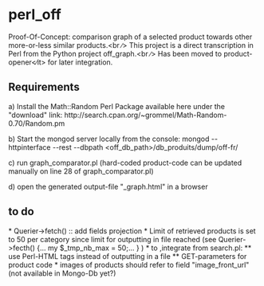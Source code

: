 # perl_off
Proof-Of-Concept: comparison graph of a selected product towards other more-or-less similar products.<br ∕>
This project is a direct transcription in Perl from the Python project off_graph.<br ∕>
Has been moved to <it>product-opener<∕it> for later integration.

<h2>Requirements</h2>
a) Install the Math::Random Perl Package available here under the "download" link:
http://search.cpan.org/~grommel/Math-Random-0.70/Random.pm

b) Start the mongod server locally from the console:
mongod --httpinterface --rest --dbpath <off_db_path>/db_produits/dump/off-fr/

c) run graph_comparator.pl (hard-coded product-code can be updated manually on line 28 of graph_comparator.pl)

d) open the generated output-file "_graph.html" in a browser

<h2>to do</h2>
* Querier->fetch() :: add fields projection
* Limit of retrieved products is set to 50 per category since limit for outputting in file reached (see Querier->fecth() {... my $_tmp_nb_max = 50;... } )
* to ,integrate from search.pl:
    ** use Perl-HTML tags instead of outputting in a file
    ** GET-parameters for product code
* images of products should refer to field "image_front_url" (not available in Mongo-Db yet?)
